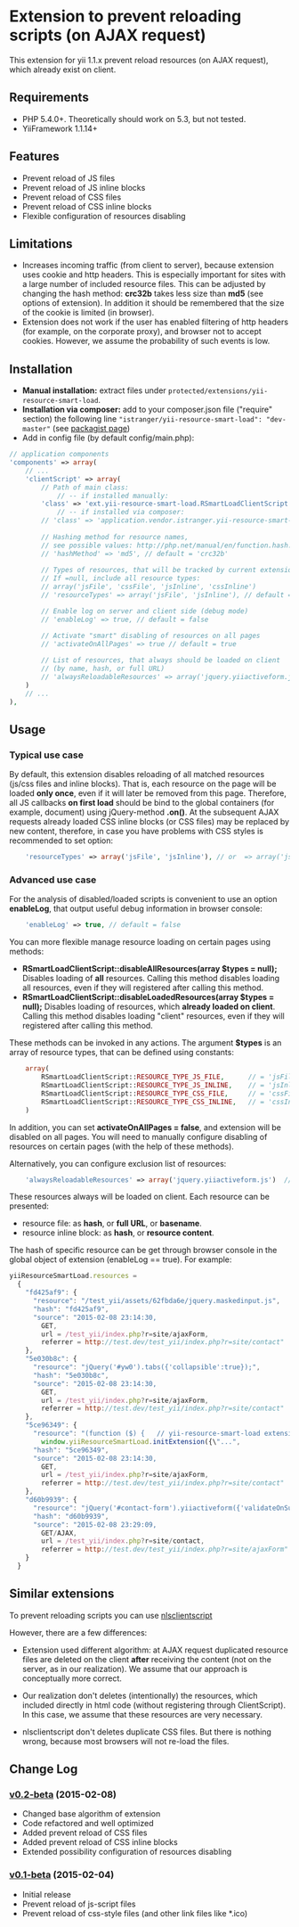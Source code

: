 # Extension to prevent reloading scripts (on AJAX request)

This extension for yii 1.1.x prevent reload resources (on AJAX request), which already exist on client.

## Requirements

+ PHP 5.4.0+. Theoretically should work on 5.3, but not tested.
+ YiiFramework 1.1.14+

## Features

+ Prevent reload of JS files
+ Prevent reload of JS inline blocks
+ Prevent reload of CSS files
+ Prevent reload of CSS inline blocks
+ Flexible configuration of resources disabling

## Limitations

+ Increases incoming traffic (from client to server), because extension uses cookie and http headers.
This is especially important for sites with a large number of included resource files.
This can be adjusted by changing the hash method: **crc32b** takes less size than **md5** (see options of extension).
In addition it should be remembered that the size of the cookie is limited (in browser).
+ Extension does not work if the user has enabled filtering of http headers (for example, on the corporate proxy),
and browser not to accept cookies. However, we assume the probability of such events is low.

## Installation

+ **Manual installation:** extract files under <code>protected/extensions/yii-resource-smart-load</code>.
+ **Installation via composer:** add to your composer.json file ("require" section) the following line  <code>"istranger/yii-resource-smart-load": "dev-master"</code>
  (see <a href="https://packagist.org/packages/istranger/yii-resource-smart-load">packagist page</a>)
+ Add in config file (by default config/main.php):

```php
// application components
'components' => array(
    // ...
    'clientScript' => array(
        // Path of main class: 
            // -- if installed manually: 
        'class' => 'ext.yii-resource-smart-load.RSmartLoadClientScript', 
            // -- if installed via composer: 
        // 'class' => 'application.vendor.istranger.yii-resource-smart-load.RSmartLoadClientScript',  
                    
        // Hashing method for resource names,
        // see possible values: http://php.net/manual/en/function.hash.php#104987 
        // 'hashMethod' => 'md5', // default = 'crc32b'
        
        // Types of resources, that will be tracked by current extension. 
        // If =null, include all resource types: 
        // array('jsFile', 'cssFile', 'jsInline', 'cssInline')
        // 'resourceTypes' => array('jsFile', 'jsInline'), // default = null

        // Enable log on server and client side (debug mode)
        // 'enableLog' => true, // default = false

        // Activate "smart" disabling of resources on all pages
        // 'activateOnAllPages' => true // default = true
        
        // List of resources, that always should be loaded on client 
        // (by name, hash, or full URL)
        // 'alwaysReloadableResources' => array('jquery.yiiactiveform.js')  // default = array()
    )
    // ...
),
```

## Usage

### Typical use case

By default, this extension disables reloading of all matched resources (js/css files and inline blocks).
That is, each resource on the page will be loaded <b>only once</b>, even if it will later be removed from this page.
Therefore, all JS callbacks **on first load** should be bind to the global containers (for example, document) 
using jQuery-method **.on()**. 
At the subsequent AJAX requests already loaded CSS inline blocks (or CSS files) may be replaced by new content, 
therefore, in case you have problems with CSS styles is recommended to set option:

```php
    'resourceTypes' => array('jsFile', 'jsInline'), // or  => array('jsFile')
```

### Advanced use case

For the analysis of disabled/loaded scripts is convenient to use an option **enableLog**, 
that output useful debug information in browser console: 

```php
    'enableLog' => true, // default = false
```

You can more flexible manage resource loading on certain pages using methods: 

+ **RSmartLoadClientScript::disableAllResources(array $types = null);**
    Disables loading of **all** resources. Calling this method disables loading all resources, 
    even if they will registered after calling this method.
+ **RSmartLoadClientScript::disableLoadedResources(array $types = null);**
    Disables loading of resources, which **already loaded on client**. Calling this method disables loading 
    "client" resources, even if they will registered after calling this method.
    
These methods can be invoked in any actions. The argument **$types** is an array of resource types, 
that can be defined using constants:

```php
    array(
        RSmartLoadClientScript::RESOURCE_TYPE_JS_FILE,      // = 'jsFile'
        RSmartLoadClientScript::RESOURCE_TYPE_JS_INLINE,    // = 'jsInline'
        RSmartLoadClientScript::RESOURCE_TYPE_CSS_FILE,     // = 'cssFile'
        RSmartLoadClientScript::RESOURCE_TYPE_CSS_INLINE,   // = 'cssInline'
    )
```

In addition, you can set **activateOnAllPages = false**, and extension will be disabled on all pages. 
You will need to manually configure disabling of resources on certain pages (with the help of these methods).

Alternatively, you can configure exclusion list of resources:

```php
    'alwaysReloadableResources' => array('jquery.yiiactiveform.js')  // default = array()
```

These resources always will be loaded on client. Each resource can be presented: 

+ resource file: as **hash**, or **full URL**, or **basename**.
+ resource inline block: as **hash**, or **resource content**.

The hash of specific resource can be get through browser console in the global object of extension (enableLog == true).
For example:
 
```javascript
yiiResourceSmartLoad.resources = 
  {
    "fd425af9": {
      "resource": "/test_yii/assets/62fbda6e/jquery.maskedinput.js",
      "hash": "fd425af9",
      "source": "2015-02-08 23:14:30,
		GET,
		url = /test_yii/index.php?r=site/ajaxForm,
		referrer = http://test.dev/test_yii/index.php?r=site/contact"
    },
    "5e030b8c": {
      "resource": "jQuery('#yw0').tabs({'collapsible':true});",
      "hash": "5e030b8c",
      "source": "2015-02-08 23:14:30,
		GET,
		url = /test_yii/index.php?r=site/ajaxForm,
		referrer = http://test.dev/test_yii/index.php?r=site/contact"
    },
    "5ce96349": {
      "resource": "(function ($) {   // yii-resource-smart-load extension
        window.yiiResourceSmartLoad.initExtension({\"...",
      "hash": "5ce96349",
      "source": "2015-02-08 23:14:30,
		GET,
		url = /test_yii/index.php?r=site/ajaxForm,
		referrer = http://test.dev/test_yii/index.php?r=site/contact"
    },
    "d60b9939": {
      "resource": "jQuery('#contact-form').yiiactiveform({'validateOnSubmit':true,'attributes':[{'id':'ContactForm_name...",
      "hash": "d60b9939",
      "source": "2015-02-08 23:29:09,
		GET/AJAX,
		url = /test_yii/index.php?r=site/contact,
		referrer = http://test.dev/test_yii/index.php?r=site/ajaxForm"
    }
  }
```


## Similar extensions

To prevent reloading scripts you can use <a href="https://github.com/nlac/nlsclientscript" target="_blank">nlsclientscript</a>

However, there are a few differences:

* Extension used different algorithm: at AJAX request duplicated resource files are deleted on the client <b>after</b>
receiving the content (not on the server, as in our realization). We assume that our approach is conceptually more correct.

* Our realization don't deletes (intentionally) the resources, which included directly in html code
(without registering through ClientScript). In this case, we assume that these resources are very necessary.

* nlsclientscript don't deletes duplicate CSS files. But there is nothing wrong, because most browsers will not re-load
the files.



## Change Log

### [v0.2-beta](https://github.com/IStranger/yii-resource-smart-load/releases/tag/v0.2-beta) (2015-02-08) ###
* Changed base algorithm of extension
* Code refactored and well optimized
* Added prevent reload of CSS files
* Added prevent reload of CSS inline blocks
* Extended possibility configuration of resources disabling

### [v0.1-beta](https://github.com/IStranger/yii-resource-smart-load/releases/tag/v0.1-beta) (2015-02-04) ###
* Initial release
* Prevent reload of js-script files
* Prevent reload of css-style files (and other link files like *.ico)